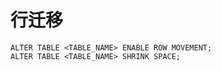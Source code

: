 # 行迁移

```纯文本
ALTER TABLE <TABLE_NAME> ENABLE ROW MOVEMENT;
ALTER TABLE <TABLE_NAME> SHRINK SPACE;
```
